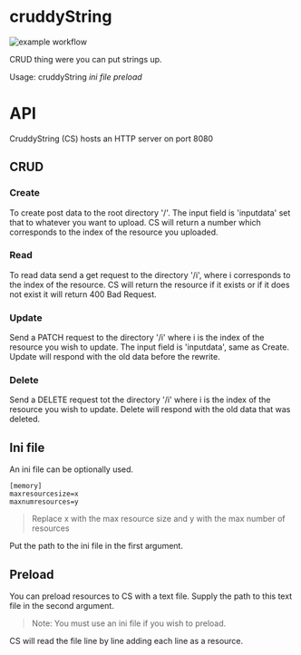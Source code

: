 # cruddyString
![example workflow](https://github.com/charliehogger31/cruddyString/actions/workflows/go.yml/badge.svg)

CRUD thing were you can put strings up.

Usage: cruddyString _ini file_ _preload_

# API
CruddyString (CS) hosts an HTTP server on port 8080
## CRUD
### Create
To create post data to the root directory '/'.
The input field is 'inputdata' set that to whatever you want to upload.
CS will return a number which corresponds to the index of the resource you uploaded.
### Read
To read data send a get request to the directory '/i', where i corresponds to the index of the resource.
CS will return the resource if it exists or if it does not exist it will return 400 Bad Request.
### Update
Send a PATCH request to the directory '/i' where i is the index of the resource you wish to update.
The input field is 'inputdata', same as Create.
Update will respond with the old data before the rewrite.
### Delete
Send a DELETE request tot the directory '/i' where i is the index of the resource you wish to update.
Delete will respond with the old data that was deleted.

## Ini file
An ini file can be optionally used.
```
[memory]
maxresourcesize=x
maxnumresources=y
```
> Replace x with the max resource size
> and y with the max number of resources

Put the path to the ini file in the first argument.

## Preload
You can preload resources to CS with a text file.
Supply the path to this text file in the second argument.
> Note: You must use an ini file if you wish to preload.

CS will read the file line by line adding each line as a resource.
